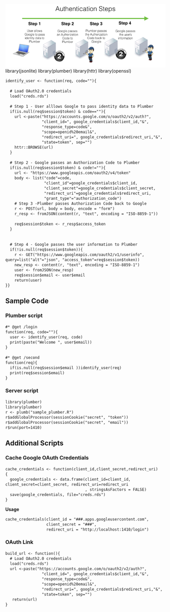 <center>
<img src="images/auth-steps.png" , width="800px"/>
</center>
    library(jsonlite)
    library(plumber)
    library(httr)
    library(openssl)

    identify_user <- function(req, code=""){
      
      # Load OAuth2.0 credentials
      load("creds.rds")
      
      # Step 1 - User alllows Google to pass identity data to Plumber
      if(is.null(req$session$token) & code==""){
        url <-paste("https://accounts.google.com/o/oauth2/v2/auth?",
                    "client_id=", google_credentials$client_id,"&",
                    "response_type=code&",
                    "scope=openid%20email&",
                    "redirect_uri=", google_credentials$redirect_uri,"&",
                    "state=token", sep="")
        httr::BROWSE(url)        
      }
      
      # Step 2 - Google passes an Authorization Code to Plumber
      if(is.null(req$session$token) & code!=""){
        url <- "https://www.googleapis.com/oauth2/v4/token"
        body <- list("code"=code,
                     "client_id"=google_credentials$client_id,
                     "client_secret"=google_credentials$client_secret,
                     "redirect_uri"=google_credentials$redirect_uri,
                     "grant_type"="authorization_code")
        # Step 3 -Plumber passes Authorization Code back to Google
        r <- POST(url, body = body, encode = "form")
        r_resp <- fromJSON(content(r, "text", encoding = "ISO-8859-1"))
        
        req$session$token <- r_resp$access_token
      }
      
      
      # Step 4 - Google passes the user information to Plumber
      if(!is.null(req$session$token)){
        r <- GET("https://www.googleapis.com/oauth2/v1/userinfo", query=list("alt"="json", "access_token"=req$session$token))
        new_resp <- content(r, "text", encoding = "ISO-8859-1")
        user <- fromJSON(new_resp)
        req$session$email <- user$email
        return(user)
    }}

Sample Code
-----------

### Plumber script

    #* @get /login
    function(req, code=""){
      user <- identify_user(req, code)
      print(paste("Welcome ", user$email))
    }

    #* @get /second
    function(req){
      if(is.null(req$session$email ))identify_user(req)
      print(req$session$email)
    }

### Server script

    library(plumber)
    library(plumber)
    r <- plumb("sample_plumber.R") 
    r$addGlobalProcessor(sessionCookie("secret", "token"))
    r$addGlobalProcessor(sessionCookie("secret", "email"))
    r$run(port=1410)

Additional Scripts
------------------

### Cache Google OAuth Credentials

    cache_credentials <- function(client_id,client_secret,redirect_uri)
    {
      google_credentials <- data.frame(client_id=client_id, client_secret=client_secret, redirect_uri=redirect_uri
                                       , stringsAsFactors = FALSE)
      save(google_credentials, file="creds.rds")
    } 

**Usage**

    cache_credentials(client_id = "###.apps.googleusercontent.com",
                      client_secret = "###",
                      redirect_uri = "http://localhost:1410/login")

### OAuth Link

    build_url <- function(){
      # Load OAuth2.0 credentials
      load("creds.rds")
      url <-paste("https://accounts.google.com/o/oauth2/v2/auth?",
                    "client_id=", google_credentials$client_id,"&",
                    "response_type=code&",
                    "scope=openid%20email&",
                    "redirect_uri=", google_credentials$redirect_uri,"&",
                    "state=token", sep="")
       return(url)      
    }
